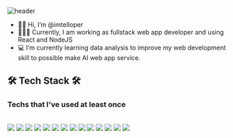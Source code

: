 ![header](https://capsule-render.vercel.app/api?type=wave&color=auto&height=500&section=header&text=SeungHoonLim&fontSize=100)

- 🙋🏻‍‍ Hi, I’m @imtelloper
- 👨🏻‍💻 Currently, I am working as fullstack web app developer and using React and NodeJS
- 💻 I’m currently learning data analysis to improve my web development skill to possible make AI web app service.

<!---
imtelloper/imtelloper is a ✨ special ✨ repository because its `README.md` (this file) appears on your GitHub profile.
You can click the Preview link to take a look at your changes.
--->

<h2 >🛠 Tech Stack 🛠</h2>
<h3>Techs that I've used at least once</h3>
<br/>
<img src="https://img.shields.io/badge/html-E34F26?style=flat-square&logo=html5&logoColor=white"/>&nbsp<img src="https://img.shields.io/badge/css-1572B6?style=flat-square&logo=css3&logoColor=white"/>&nbsp<img src="https://img.shields.io/badge/javascript-F7DF1E?style=flat-square&logo=javascript&logoColor=white"/>&nbsp<img src="https://img.shields.io/badge/typescript-3178C6?style=flat-square&logo=typescript&logoColor=white"/>&nbsp<img src="https://img.shields.io/badge/react-61DAFB?style=flat-square&logo=react&logoColor=white"/>&nbsp<img src="https://img.shields.io/badge/node.js-339933?style=flat-square&logo=node.js&logoColor=white"/>&nbsp<img src="https://img.shields.io/badge/nestjs-E0234E?style=flat-square&logo=nestjs&logoColor=white"/>&nbsp<img src="https://img.shields.io/badge/Python-3766AB?style=flat-square&logo=Python&logoColor=white"/>&nbsp<img src="https://img.shields.io/badge/aws-232F3E?style=flat-square&logo=amazon&logoColor=white"/>&nbsp<img src="https://img.shields.io/badge/java-007396?style=flat-square&logo=java&logoColor=white"/>&nbsp<img src="https://img.shields.io/badge/swift-FA7343?style=flat-square&logo=swift&logoColor=white"/>&nbsp<img src="https://img.shields.io/badge/php-777BB4?style=flat-square&logo=php&logoColor=white"/>&nbsp<img src="https://img.shields.io/badge/ios-000000?style=flat-square&logo=ios&logoColor=white"/>&nbsp<img src="https://img.shields.io/badge/android-3DDC84?style=flat-square&logo=android&logoColor=white"/>&nbsp



